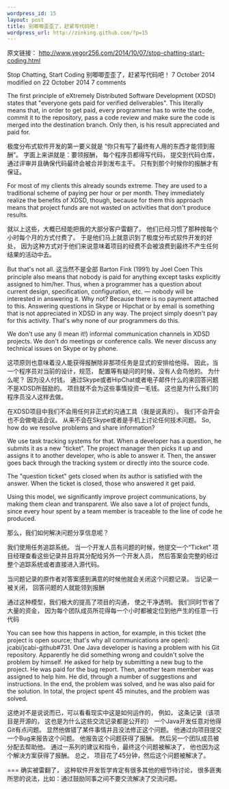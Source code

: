 ```yaml
--- 
wordpress_id: 15
layout: post
title: 别唧唧歪歪了，赶紧写代码吧！
wordpress_url: http://zinking.github.com/?p=15
---
```


原文链接： http://www.yegor256.com/2014/10/07/stop-chatting-start-coding.html

Stop Chatting, Start Coding
别唧唧歪歪了，赶紧写代码吧！
7 October 2014 modified on 22 October 2014  7 comments

The first principle of eXtremely Distributed Software Development (XDSD) states that "everyone gets paid for verified deliverables". This literally means that, in order to get paid, every programmer has to write the code, commit it to the repository, pass a code review and make sure the code is merged into the destination branch. Only then, is his result appreciated and paid for.

极度分布式软件开发的第一要义就是 “你只有写了最终有人用的东西才能领到报酬”。 字面上来讲就是：要领报酬， 每个程序员都得写代码， 提交到代码仓库， 通过评审并且确保代码最终会被合并到发布主干。 只有到那个时候你的报酬才有保证。 

For most of my clients this already sounds extreme. They are used to a traditional scheme of paying per hour or per month. They immediately realize the benefits of XDSD, though, because for them this approach means that project funds are not wasted on activities that don't produce results.

就以上这些，大概已经能把我的大部分客户雷翻了。 他们已经习惯了那种按每个小时每个月的方式付费了。 于是他们马上就意识到了极度分布式软件开发的好处， 因为这种方式对于他们来说意味着项目的经费不会被浪费到最终不产生任何结果的活动中去。

But that's not all.
这当然不是全部
Barton Fink (1991) by Joel Coen
This principle also means that nobody is paid for anything except tasks explicitly assigned to him/her. Thus, when a programmer has a question about current design, specification, configuration, etc. — nobody will be interested in answering it. Why not? Because there is no payment attached to this. Answering questions in Skype or Hipchat or by email is something that is not appreciated in XDSD in any way. The project simply doesn't pay for this activity. That's why none of our programmers do this.


We don't use any (I mean it!) informal communication channels in XDSD projects. We don't do meetings or conference calls. We never discuss any technical issues on Skype or by phone.

这项原则也意味着没人能获得报酬除非那项任务是显式的安排给他得。 因此，当一个程序员对当前的设计，规范， 配置等有疑问的时候，没有人会鸟他的。 为什么呢？ 因为没人付钱。 通过Skype或者HipChat或者电子邮件什么的来回答问题不是XDSD所鼓励的。 项目就不会为这些事情投资一毛钱。 这也是为什么我们的程序员没人这样去做。

在XDSD项目中我们不会用任何非正式的沟通工具（我是说真的）。 我们不会开会也不会做电话会议。 从来不会在Skype或者是手机上讨论任何技术问题。
So, how do we resolve problems and share information?

We use task tracking systems for that. When a developer has a question, he submits it as a new "ticket". The project manager then picks it up and assigns it to another developer, who is able to answer it. Then, the answer goes back through the tracking system or directly into the source code.

The "question ticket" gets closed when its author is satisfied with the answer. When the ticket is closed, those who answered it get paid.


Using this model, we significantly improve project communications, by making them clean and transparent. We also save a lot of project funds, since every hour spent by a team member is traceable to the line of code he produced.

那么，我们如何解决问题分享信息呢？

我们使用任务追踪系统。 当一个开发人员有问题的时候，他提交一个“Ticket” 项目经理查看这些记录并且将其分配给另外一个开发人员， 然后答案会完整的经过整个追踪系统或者直接进入源代码。

当问题记录的原作者对答案感到满意的时候他就会关闭这个问题记录。 当记录一被关闭， 回答问题的人就能领到报酬

通过这种模型，我们极大的提高了项目的沟通， 使之干净透明。 我们同时节省了大量的资金， 因为每个团队成员所花得每一个小时都被定位到他产生的任意一行代码

You can see how this happens in action, for example, in this ticket (the project is open source; that's why all communications are open): jcabi/jcabi-github#731. One Java developer is having a problem with his Git repository. Apparently he did something wrong and couldn't solve the problem by himself. He asked for help by submitting a new bug to the project. He was paid for the bug report. Then, another team member was assigned to help him. He did, through a number of suggestions and instructions. In the end, the problem was solved, and he was also paid for the solution. In total, the project spent 45 minutes, and the problem was solved.

这绝对不是说说而已，可以看看现实中这是如何运作的， 例如， 这条记录（该项目是开源的， 这也是为什么这些交流记录都是公开的） 一个Java开发任意对他得Git有点问题。 显然他做错了某件事情并且没法修正这个问题。 他通过向项目提交一个Bug来报告这个问题。 他报告这个问题获得了报酬。 然后另一个团队成员被分配去帮助他。 通过一系列的建议和指令，最终这个问题被解决了， 他也因为这个解决方案获得了报酬。 总之， 项目花了45分钟，然后这个问题被解决了。


===
确实被雷翻了， 这种软件开发哲学肯定有很多其他的细节待讨论， 很多匪夷所思的说法，比如：通过鼓励同事之间不要交流解决了交流问题。